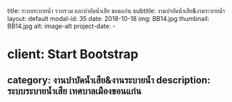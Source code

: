 ---
---
title: ระบบระบายน้ำ รวบรวม และบำบัดน้ำเสีย ขอนแก่น
subtitle: งานบำบัดน้ำเสีย&งานระบายน้ำ
layout: default
modal-id: 35
date: 2018-10-18
img: BB14.jpg
thumbnail: BB14.jpg
alt: image-alt
project-date: -
# client: Start Bootstrap
category: งานบำบัดน้ำเสีย&งานระบายน้ำ
description: ระบบระบายน้ำเสีย เทศบาลเมืองขอนแก่น
---